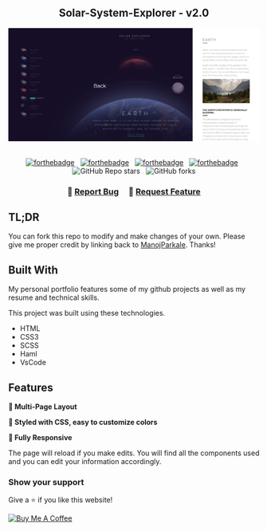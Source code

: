 <h2 align="center">
  Solar-System-Explorer - v2.0<br/>
</h2>
<div align="center">
  <img alt="Demo" src="./solar.png" />
</div>

<br/>

<center>

[![forthebadge](https://forthebadge.com/images/badges/made-with-css.svg)](https://forthebadge.com) &nbsp;
[![forthebadge](https://forthebadge.com/images/badges/made-with-html.svg)](https://forthebadge.com) &nbsp;
[![forthebadge](https://forthebadge.com/images/badges/made-with-scss.svg)](https://forthebadge.com) &nbsp;
[![forthebadge](https://forthebadge.com/images/badges/open-source.svg)](https://forthebadge.com) &nbsp;
![GitHub Repo stars](https://img.shields.io/github/stars/ManojParkale/Solar-System-Explorer?color=red&logo=github&style=for-the-badge) &nbsp;
![GitHub forks](https://img.shields.io/github/forks/ManojParkale/Solar-System-Explorer?color=red&logo=github&style=for-the-badge)

</center>

<h3 align="center">
    🔹
    <a href="https://github.com/ManojParkale/Solar-System-Explorer/issues">Report Bug</a> &nbsp; &nbsp;
    🔹
    <a href="https://github.com/ManojParkale/Solar-System-Explorer/issues">Request Feature</a>
</h3>

## TL;DR

You can fork this repo to modify and make changes of your own. Please give me proper credit by linking back to [ManojParkale](https://github.com/ManojParkale/Solar-System-Explorer). Thanks!

## Built With

My personal portfolio features some of my github projects as well as my resume and technical skills.<br/>

This project was built using these technologies.

- HTML
- CSS3
- SCSS
- Haml
- VsCode

## Features

**📖 Multi-Page Layout**

**🎨 Styled with CSS, easy to customize colors**

**📱 Fully Responsive**

The page will reload if you make edits.
You will find all the components used and you can edit your information accordingly.

### Show your support

Give a ⭐ if you like this website!

<a href="https://www.buymeacoffee.com/ManojParkale" target="_blank"><img src="https://cdn.buymeacoffee.com/buttons/v2/default-violet.png" alt="Buy Me A Coffee" height= "60px" width= "217px" ></a>
